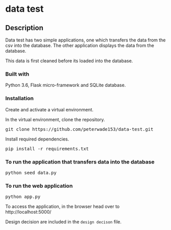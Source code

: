 # data test

## Description
Data test has two simple applications, one which transfers the data from the csv into the database. 
The other application displays the data from the database.

This data is first cleaned before its loaded into the database.

### Built with
Python 3.6, Flask micro-framework and SQLite database.

### Installation
Create and activate a virtual environment.

In the virtual environment, clone the repository.
<pre>
git clone https://github.com/peterwade153/data-test.git
</pre>

Install required dependencies.
<pre>
pip install -r requirements.txt
</pre>

### To run the application that transfers data into the database
<pre>
python seed_data.py
</pre>

### To run the web application
<pre>
python app.py
</pre>

To access the application, in the browser head over to http://localhost:5000/

Design decision are included in the `design decison` file.
